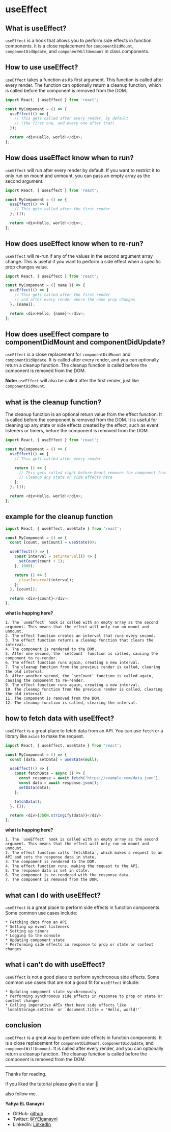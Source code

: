 # useEffect

## What is useEffect?

`useEffect` is a hook that allows you to perform side effects in function components. It is a close replacement for `componentDidMount`, `componentDidUpdate`, and `componentWillUnmount` in class components.

## How to use useEffect?

`useEffect` takes a function as its first argument. This function is called after every render. The function can optionally return a cleanup function, which is called before the component is removed from the DOM.

```js
import React, { useEffect } from 'react';

const MyComponent = () => {
  useEffect(() => {
    // This gets called after every render, by default
    // (the first one, and every one after that)
  });

  return <div>Hello, world!</div>;
};
```

## How does useEffect know when to run?

`useEffect` will run after every render by default. If you want to restrict it to only run on mount and unmount, you can pass an empty array as the second argument.

```js
import React, { useEffect } from 'react';

const MyComponent = () => {
  useEffect(() => {
    // This gets called after the first render
  }, []);

  return <div>Hello, world!</div>;
};
```

## How does useEffect know when to re-run?

`useEffect` will re-run if any of the values in the second argument array change. This is useful if you want to perform a side effect when a specific prop changes value.

```js
import React, { useEffect } from 'react';

const MyComponent = ({ name }) => {
  useEffect(() => {
    // This gets called after the first render
    // and after every render where the name prop changes
  }, [name]);

  return <div>Hello, {name}!</div>;
};
```

## How does useEffect compare to componentDidMount and componentDidUpdate?

`useEffect` is a close replacement for `componentDidMount` and `componentDidUpdate`. It is called after every render, and you can optionally return a cleanup function. The cleanup function is called before the component is removed from the DOM.

**Note:** `useEffect` will also be called after the first render, just like `componentDidMount`.

## what is the cleanup function?

The cleanup function is an optional return value from the effect function. It is called before the component is removed from the DOM. It is useful for cleaning up any state or side effects created by the effect, such as event listeners or timers, before the component is removed from the DOM.

```js
import React, { useEffect } from 'react';

const MyComponent = () => {
  useEffect(() => {
    // This gets called after every render

    return () => {
      // This gets called right before React removes the component from the DOM.
      // Cleanup any state or side effects here
    };
  }, []);

  return <div>Hello, world!</div>;
};
```

## example for the cleanup function

```js
import React, { useEffect, useState } from 'react';

const MyComponent = () => {
  const [count, setCount] = useState(0);

  useEffect(() => {
    const interval = setInterval(() => {
      setCount(count + 1);
    }, 1000);

    return () => {
      clearInterval(interval);
    };
  }, [count]);

  return <div>{count}</div>;
};
```

**what is happing here?**

    1. The `useEffect` hook is called with an empty array as the second argument. This means that the effect will only run on mount and unmount.
    2. The effect function creates an interval that runs every second.
    3. The effect function returns a cleanup function that clears the interval.
    4. The component is rendered to the DOM.
    5. After one second, the `setCount` function is called, causing the component to re-render.
    6. The effect function runs again, creating a new interval.
    7. The cleanup function from the previous render is called, clearing the old interval.
    8. After another second, the `setCount` function is called again, causing the component to re-render.
    9. The effect function runs again, creating a new interval.
    10. The cleanup function from the previous render is called, clearing the old interval.
    11. The component is removed from the DOM.
    12. The cleanup function is called, clearing the interval.

## how to fetch data with useEffect?

`useEffect` is a great place to fetch data from an API. You can use `fetch` or a library like `axios` to make the request.

```js
import React, { useEffect, useState } from 'react';

const MyComponent = () => {
  const [data, setData] = useState(null);

  useEffect(() => {
    const fetchData = async () => {
      const response = await fetch('https://example.com/data.json');
      const data = await response.json();
      setData(data);
    };

    fetchData();
  }, []);

  return <div>{JSON.stringify(data)}</div>;
};
```

**what is happing here?**

    1. The `useEffect` hook is called with an empty array as the second argument. This means that the effect will only run on mount and unmount.
    2. The effect function calls `fetchData`, which makes a request to an API and sets the response data in state.
    3. The component is rendered to the DOM.
    4. The effect function runs, making the request to the API.
    5. The response data is set in state.
    6. The component is re-rendered with the response data.
    7. The component is removed from the DOM.

## what can I do with useEffect?

`useEffect` is a great place to perform side effects in function components. Some common use cases include:

    * Fetching data from an API
    * Setting up event listeners
    * Setting up timers
    * Logging to the console
    * Updating component state
    * Performing side effects in response to prop or state or context changes

## what i can't do with useEffect?

`useEffect` is not a good place to perform synchronous side effects. Some common use cases that are not a good fit for `useEffect` include:

    * Updating component state synchronously
    * Performing synchronous side effects in response to prop or state or context changes
    * Calling imperative APIs that have side effects like `localStorage.setItem` or `document.title = 'Hello, world!'`

## conclusion

`useEffect` is a great way to perform side effects in function components. It is a close replacement for `componentDidMount`, `componentDidUpdate`, and `componentWillUnmount`. It is called after every render, and you can optionally return a cleanup function. The cleanup function is called before the component is removed from the DOM.

---

Thanks for reading.

if you liked the tutorial please give it a star 🌟

also follow me.

**Yahya EL Ganayni**

- GitHub: [github](https://github.com/yahyaelganyni1)
- Twitter: [@YElganayni](https://twitter.com/YElganayni)
- LinkedIn: [LinkedIn](https://www.linkedin.com/in/yahya-el-ganayni-a456115b/)
